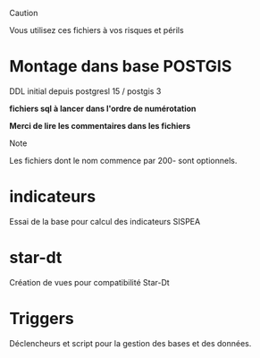 > [!caution]
> Vous utilisez ces fichiers à vos risques et périls

# Montage dans base POSTGIS

DDL initial depuis postgresl 15 / postgis 3

**fichiers sql à lancer dans l'ordre de numérotation**

**Merci de lire les commentaires dans les fichiers**

> [!note]
> Les fichiers dont le nom commence par 200- sont optionnels.

# indicateurs

Essai de la base pour calcul des indicateurs SISPEA

# star-dt

Création de vues pour compatibilité Star-Dt

# Triggers

Déclencheurs et script pour la gestion des bases et des données.